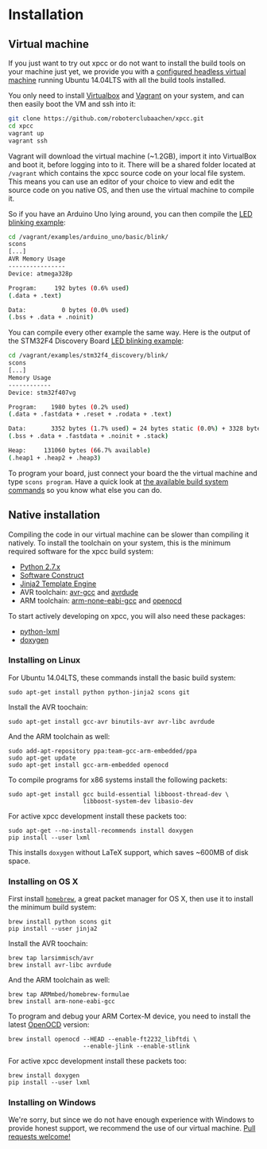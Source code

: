# Installation

## Virtual machine

If you just want to try out xpcc or do not want to install the build tools on
your machine just yet, we provide you with a [configured headless
virtual machine](https://github.com/roboterclubaachen/rca-vm/) running Ubuntu
14.04LTS with all the build tools installed.

You only need to install [Virtualbox](https://www.virtualbox.org/wiki/Downloads)
and [Vagrant](http://www.vagrantup.com/downloads.html) on your system, and can
then easily boot the VM and ssh into it:

```sh
git clone https://github.com/roboterclubaachen/xpcc.git
cd xpcc
vagrant up
vagrant ssh
```

Vagrant will download the virtual machine (~1.2GB), import it into VirtualBox
and boot it, before logging into to it. There will be a shared folder located
at `/vagrant` which contains the xpcc source code on your local file system.
This means you can use an editor of your choice to view and edit the source
code on you native OS, and then use the virtual machine to compile it.

So if you have an Arduino Uno lying around, you can then compile
the [LED blinking example](https://github.com/roboterclubaachen/xpcc/blob/develop/examples/arduino_uno/basic/blink/main.cpp):
```sh
cd /vagrant/examples/arduino_uno/basic/blink/
scons
[...]
AVR Memory Usage
----------------
Device: atmega328p

Program:     192 bytes (0.6% used)
(.data + .text)

Data:          0 bytes (0.0% used)
(.bss + .data + .noinit)
```

You can compile every other example the same way.
Here is the output of the STM32F4 Discovery Board [LED blinking example](https://github.com/roboterclubaachen/xpcc/blob/develop/examples/stm32f4_discovery/blink/main.cpp):
```sh
cd /vagrant/examples/stm32f4_discovery/blink/
scons
[...]
Memory Usage
------------
Device: stm32f407vg

Program:    1980 bytes (0.2% used)
(.data + .fastdata + .reset + .rodata + .text)

Data:       3352 bytes (1.7% used) = 24 bytes static (0.0%) + 3328 bytes stack (1.7%)
(.bss + .data + .fastdata + .noinit + .stack)

Heap:     131060 bytes (66.7% available)
(.heap1 + .heap2 + .heap3)
```

To program your board, just connect your board the the virtual machine and
type `scons program`.
Have a quick look at [the available build system commands](reference/build-system/#build-commands) so you know what else you can do.

## Native installation

Compiling the code in our virtual machine can be slower than compiling it
natively. To install the toolchain on your system, this is the
minimum required software for the xpcc build system:

- [Python 2.7.x](http://www.python.org/)
- [Software Construct](http://www.scons.org/)
- [Jinja2 Template Engine](http://jinja.pocoo.org/)
- AVR toolchain: [avr-gcc](http://www.nongnu.org/avr-libc) and [avrdude](http://www.nongnu.org/avrdude)
- ARM toolchain: [arm-none-eabi-gcc](https://launchpad.net/gcc-arm-embedded) and [openocd](http://openocd.sourceforge.net/)

To start actively developing on xpcc, you will also need these packages:

- [python-lxml](http://lxml.de/)
- [doxygen](http://www.stack.nl/~dimitri/doxygen)


### Installing on Linux

For Ubuntu 14.04LTS, these commands install the basic build system:

	sudo apt-get install python python-jinja2 scons git

Install the AVR toochain:

	sudo apt-get install gcc-avr binutils-avr avr-libc avrdude

And the ARM toolchain as well:

	sudo add-apt-repository ppa:team-gcc-arm-embedded/ppa
	sudo apt-get update
	sudo apt-get install gcc-arm-embedded openocd

To compile programs for x86 systems install the following packets:

	sudo apt-get install gcc build-essential libboost-thread-dev \
	                     libboost-system-dev libasio-dev

For active xpcc development install these packets too:

	sudo apt-get --no-install-recommends install doxygen
	pip install --user lxml

This installs `doxygen` without LaTeX support, which saves ~600MB of disk space.


### Installing on OS X

First install [`homebrew`](http://mxcl.github.com/homebrew/), a great packet
manager for OS X, then use it to install the minimum build system:

	brew install python scons git
	pip install --user jinja2

Install the AVR toochain:

	brew tap larsimmisch/avr
	brew install avr-libc avrdude

And the ARM toolchain as well:

	brew tap ARMmbed/homebrew-formulae
	brew install arm-none-eabi-gcc

To program and debug your ARM Cortex-M device, you need to install the latest
[OpenOCD](http://openocd.org) version:

	brew install openocd --HEAD --enable-ft2232_libftdi \
	                     --enable-jlink --enable-stlink

 For active xpcc development install these packets too:

	brew install doxygen
	pip install --user lxml


### Installing on Windows

We're sorry, but since we do not have enough experience with Windows to provide
honest support, we recommend the use of our virtual machine.
[Pull requests welcome!](https://github.com/roboterclubaachen/xpcc/pulls)

[examples]: https://github.com/roboterclubaachen/xpcc/tree/develop/examples
